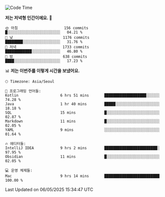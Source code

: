   <!--START_SECTION:waka-->
![Code Time](http://img.shields.io/badge/Code%20Time-616%20hrs%2011%20mins-blue)

**저는 저녁형 인간이에요. 🦉** 

```text
🌞 아침                     156 commits         █░░░░░░░░░░░░░░░░░░░░░░░░   04.21 % 
🌆 낮　                     1176 commits        ████████░░░░░░░░░░░░░░░░░   31.76 % 
🌃 저녁                     1733 commits        ████████████░░░░░░░░░░░░░   46.80 % 
🌙 밤　                     638 commits         ████░░░░░░░░░░░░░░░░░░░░░   17.23 % 
```


📊 **저는 이번주를 이렇게 시간을 보냈어요.** 

```text
🕑︎ Timezone: Asia/Seoul

💬 프로그래밍 언어들: 
Kotlin                   6 hrs 51 mins       ███████████████████░░░░░░   74.28 % 
Java                     1 hr 40 mins        █████░░░░░░░░░░░░░░░░░░░░   18.18 % 
SQL                      15 mins             █░░░░░░░░░░░░░░░░░░░░░░░░   02.87 % 
Markdown                 11 mins             █░░░░░░░░░░░░░░░░░░░░░░░░   02.05 % 
YAML                     9 mins              ░░░░░░░░░░░░░░░░░░░░░░░░░   01.64 % 

🔥 에디터들: 
IntelliJ IDEA            9 hrs 2 mins        ████████████████████████░   97.95 % 
Obsidian                 11 mins             █░░░░░░░░░░░░░░░░░░░░░░░░   02.05 % 

💻 운영 체제들: 
Mac                      9 hrs 14 mins       █████████████████████████   100.00 % 
```


 Last Updated on 06/05/2025 15:34:47 UTC
<!--END_SECTION:waka-->

